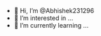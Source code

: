 - 👋 Hi, I’m @Abhishek231296
- 👀 I’m interested in ...
- 🌱 I’m currently learning ...



<!---
Abhishek231296/Abhishek231296 is a ✨ special ✨ repository because its `README.md` (this file) appears on your GitHub profile.
You can click the Preview link to take a look at your changes.
--->
